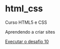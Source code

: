 # html_css
Curso HTML5 e CSS


Aprendendo a criar sites 
<p></p>
<a href ="https://leonardooliveira91.github.io/html_css/exercicios/desafios/desafio10/index.html">Executar o desafio 10</a>
